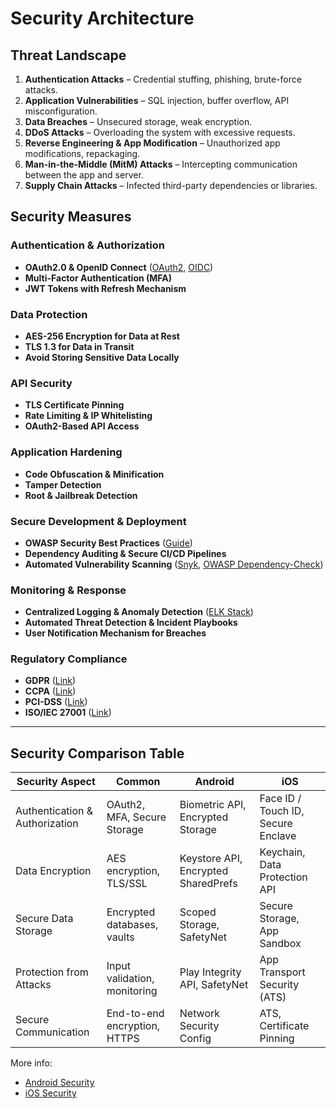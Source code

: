 # Security Architecture
## Threat Landscape

1. **Authentication Attacks** – Credential stuffing, phishing, brute-force attacks.  
2. **Application Vulnerabilities** – SQL injection, buffer overflow, API misconfiguration.  
3. **Data Breaches** – Unsecured storage, weak encryption.  
4. **DDoS Attacks** – Overloading the system with excessive requests.  
5. **Reverse Engineering & App Modification** – Unauthorized app modifications, repackaging.  
6. **Man-in-the-Middle (MitM) Attacks** – Intercepting communication between the app and server.  
7. **Supply Chain Attacks** – Infected third-party dependencies or libraries.  

## Security Measures

### **Authentication & Authorization**  
- **OAuth2.0 & OpenID Connect** ([OAuth2](https://oauth.net/2/), [OIDC](https://openid.net/connect/))  
- **Multi-Factor Authentication (MFA)**  
- **JWT Tokens with Refresh Mechanism**  

### **Data Protection**  
- **AES-256 Encryption for Data at Rest**  
- **TLS 1.3 for Data in Transit**  
- **Avoid Storing Sensitive Data Locally**  

### **API Security**  
- **TLS Certificate Pinning**  
- **Rate Limiting & IP Whitelisting**  
- **OAuth2-Based API Access**  

### **Application Hardening**  
- **Code Obfuscation & Minification**  
- **Tamper Detection**  
- **Root & Jailbreak Detection**  

### **Secure Development & Deployment**  
- **OWASP Security Best Practices** ([Guide](https://owasp.org/www-project-mobile-security-testing-guide/))  
- **Dependency Auditing & Secure CI/CD Pipelines**  
- **Automated Vulnerability Scanning** ([Snyk](https://snyk.io/), [OWASP Dependency-Check](https://owasp.org/www-project-dependency-check/))  

### **Monitoring & Response**  
- **Centralized Logging & Anomaly Detection** ([ELK Stack](https://www.elastic.co/what-is/elk-stack))  
- **Automated Threat Detection & Incident Playbooks**  
- **User Notification Mechanism for Breaches**  

### **Regulatory Compliance**  
- **GDPR** ([Link](https://gdpr.eu/))  
- **CCPA** ([Link](https://oag.ca.gov/privacy/ccpa))  
- **PCI-DSS** ([Link](https://www.pcisecuritystandards.org/))  
- **ISO/IEC 27001** ([Link](https://www.iso.org/isoiec-27001-information-security.html))  



---

## Security Comparison Table

| Security Aspect              | Common                          | Android  | iOS|
|-----------------------------|--------------------------------|------------------------------------|------------------------------|
| Authentication & Authorization | OAuth2, MFA, Secure Storage    | Biometric API, Encrypted Storage  | Face ID / Touch ID, Secure Enclave |
| Data Encryption             | AES encryption, TLS/SSL        | Keystore API, Encrypted SharedPrefs | Keychain, Data Protection API |
| Secure Data Storage         | Encrypted databases, vaults     | Scoped Storage, SafetyNet         | Secure Storage, App Sandbox |
| Protection from Attacks     | Input validation, monitoring    | Play Integrity API, SafetyNet      | App Transport Security (ATS) |
| Secure Communication       | End-to-end encryption, HTTPS    | Network Security Config            | ATS, Certificate Pinning |


More info:
- [Android Security](/android/android-security.md)
- [iOS Security](/ios/ios-security.md)
